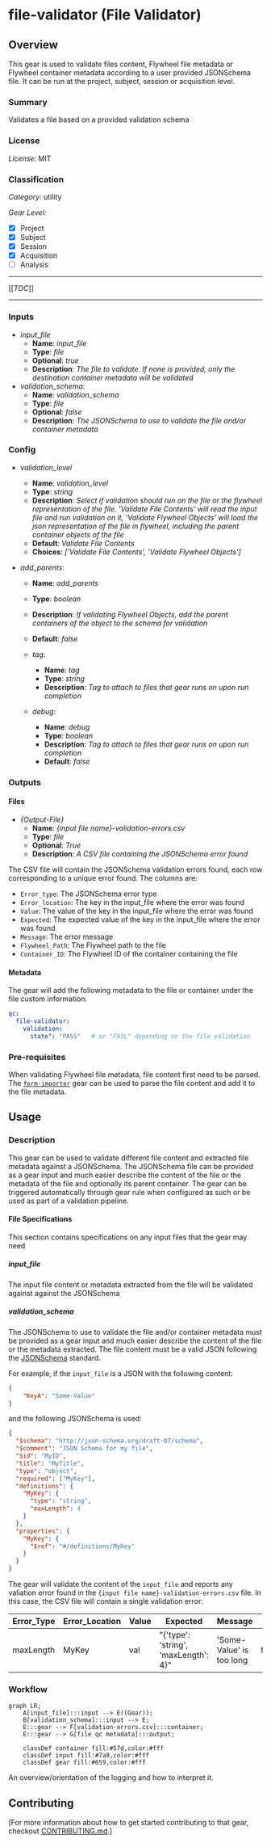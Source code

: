 # file-validator (File Validator)

## Overview

This gear is used to validate files content, Flywheel file metadata
or Flywheel container metadata according to a user provided
JSONSchema file. It can be run at the project, subject, session or acquisition level.

### Summary

Validates a file based on a provided validation schema

### License

*License:* MIT

### Classification

*Category:* utility

*Gear Level:*

- [X] Project
- [X] Subject
- [X] Session
- [X] Acquisition
- [ ] Analysis

----

[[_TOC_]]

----

### Inputs

- *input_file*
    - __Name__: *input_file*
    - __Type__: *file*
    - __Optional__: *true*
    - __Description__: *The file to validate. If none is provided, only the destination
      container metadata will be validated*
- *validation_schema*:
    - __Name__: *validation_schema*
    - __Type__: *file*
    - __Optional__: *false*
    - __Description__: *The JSONSchema to use to validate the file and/or container
      metadata*

### Config

- *validation_level*
    - __Name__: *validation_level*
    - __Type__: *string*
    - __Description__: *Select if validation should run on the file or the flywheel
      representation of the file.  'Validate File Contents' will read the input file and
      run validation on it, 'Validate Flywheel Objects' will load the json
      representation of the file in flywheel, including the parent container objects of
      the file*
    - __Default__: *Validate File Contents*
    - __Choices__: *['Validate File Contents', 'Validate Flywheel Objects']*

- *add_parents*:
    - __Name__: *add_parents*
    - __Type__: *boolean*
    - __Description__: *If validating Flywheel Objects, add the parent containers of the object to the schema for validation*
    - __Default__: *false*
  
  - *tag*:
    - __Name__: *tag*
    - __Type__: *string*
    - __Description__: *Tag to attach to files that gear runs on upon run completion*

  - *debug*: 
    - __Name__: *debug*
    - __Type__: *boolean*
    - __Description__: *Tag to attach to files that gear runs on upon run completion*
    - __Default__: *false*

### Outputs

#### Files

- *{Output-File}*
    - __Name__: *{input file name}-validation-errors.csv*
    - __Type__: *file*
    - __Optional__: *True*
    - __Description__: *A CSV file containing the JSONSchema error found*

The CSV file will contain the JSONSchema validation errors found, each row 
corresponding to a unique error found. The columns are:

* `Error_type`: The JSONSchema error type
* `Error_location`: The key in the input_file where the error was found
* `Value`: The value of the key in the input_file where the error was found
* `Expected`: The expected value of the key in the input_file where the error was found
* `Message`: The error message
* `Flywheel_Path`: The Flywheel path to the file
* `Container_ID`: The Flywheel ID of the container containing the file


#### Metadata

The gear will add the following metadata to the file or container under the file
custom information:

```yaml
qc:
  file-validator:
    validation:
      state": "PASS"   # or "FAIL" depending on the file validation
```

### Pre-requisites

When validating Flywheel file metadata, file content first need to be parsed. The
[`form-importer`](https://gitlab.com/flywheel-io/scientific-solutions/gears/form-importer)
gear can be used to parse the file content and add it to the file metadata.

## Usage

### Description

This gear can be used to validate different file content and extracted file metadata
against a JSONSchema. The JSONSchema file can be provided as a gear input and much
easier describe the content of the file or the metadata of the file and optionally
its parent container. The gear can be triggered automatically through gear rule
when configured as such or be used as part of a validation pipeline.

#### File Specifications

This section contains specifications on any input files that the gear may need

##### *input_file*

The input file content or metadata extracted from the file will be validated against
against the JSONSchema

##### *validation_schema*

The JSONSchema to use to validate the file and/or container metadata must be provided
as a gear input and much easier describe the content of the file or the metadata 
extracted. The file content must be a valid JSON following the [JSONSchema](https://json-schema.org/) standard.

For example, if the `input_file` is a JSON with the following content:

```json
{
    "KeyA": "Some-Value"
}
```
and the following JSONSchema is used:

```json
{
  "$schema": "http://json-schema.org/draft-07/schema",
  "$comment": "JSON Schema for my file",
  "$id": "MyID",
  "title": "MyTitle",
  "type": "object",
  "required": ["MyKey"],
  "definitions": {
    "MyKey": {
      "type": "string",
      "maxLength": 4
    }
  },
  "properties": {
    "MyKey": {
      "$ref": "#/definitions/MyKey"
    }
  }
}
```

The gear will validate the content of the `input_file` and reports any valiation error
found in the `{input file name}-validation-errors.csv` file. In this case, 
the CSV file will contain a single validation error:


| Error_Type | Error_Location | Value | Expected                           | Message                 | Flywheel_Path                                                                          | Container_ID                 |
|------------|----------------|-------|------------------------------------|-------------------------|---------------------------------------------------------------------------------------|-----------------------------|
| maxLength  | MyKey          | val   | "{'type': 'string', 'maxLength': 4}" | 'Some-Value' is too long | fw://path/to/file/in/flywheel.json | 656ec1611b428ce88b11d303"   |


### Workflow

```mermaid
graph LR;
    A[input_file]:::input --> E((Gear));
    B[validation_schema]:::input --> E;
    E:::gear --> F[validation-errors.csv]:::container;
    E:::gear --> G[file qc metadata]:::output;
    
    classDef container fill:#57d,color:#fff
    classDef input fill:#7a9,color:#fff
    classDef gear fill:#659,color:#fff
```

An overview/orientation of the logging and how to interpret it.

## Contributing

[For more information about how to get started contributing to that gear,
checkout [CONTRIBUTING.md](CONTRIBUTING.md).]
<!-- markdownlint-disable-file -->
